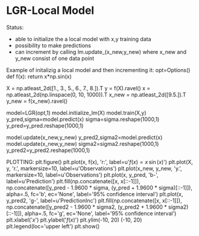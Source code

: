 # LGR-Local Model 
Status:
- able to initialize the a local model with x,y training data
- possibility to make predictions
- can increment by calling lm.update_(x_new,y_new) where x_new and y_new consist of one data point

Example of initalizig a local model and then incrementing it: 
opt=Options()
def f(x):
    return x*np.sin(x)

X = np.atleast_2d([1., 3., 5., 6., 7., 8.]).T
y = f(X).ravel()
x = np.atleast_2d(np.linspace(0, 10, 1000)).T
x_new = np.atleast_2d([9.5.]).T
y_new = f(x_new).ravel()

model=LGR(opt,1)
model.initialize_lm(X)
model.train(X,y)
y_pred,sigma=model.predict(x)
sigma=sigma.reshape(1000,1)
y_pred=y_pred.reshape(1000,1) 


model.update(x_new,y_new)
y_pred2,sigma2=model.predict(x)
model.update(x_new,y_new)
sigma2=sigma2.reshape(1000,1)
y_pred2=y_pred2.reshape(1000,1) 

PLOTTING:
plt.figure()
plt.plot(x, f(x), 'r:', label=u'$f(x) = x\,\sin(x)$')
plt.plot(X, y, 'r.', markersize=10, label=u'Observations')
plt.plot(x_new, y_new, 'y.', markersize=10, label=u'Observations')
plt.plot(x, y_pred, 'b-', label=u'Prediction')
plt.fill(np.concatenate([x, x[::-1]]),
          np.concatenate([y_pred - 1.9600 * sigma,
                         (y_pred + 1.9600 * sigma)[::-1]]),
          alpha=.5, fc='b', ec='None', label='95% confidence interval')
plt.plot(x, y_pred2, 'g-', label=u'PredictionInc')
plt.fill(np.concatenate([x, x[::-1]]),
         np.concatenate([y_pred2 - 1.9600 * sigma2,
 (y_pred2 + 1.9600 * sigma2)[::-1]]),
 alpha=.5, fc='g', ec='None', label='95% confidence interval')
 plt.xlabel('$x$')
plt.ylabel('$f(x)$')
plt.ylim(-10, 20)
(-10, 20)
plt.legend(loc='upper left') 
plt.show()


